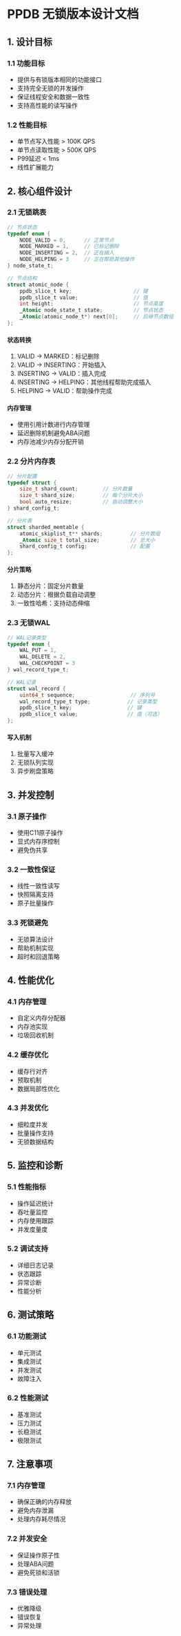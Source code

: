 # PPDB 无锁版本设计文档

## 1. 设计目标

### 1.1 功能目标
- 提供与有锁版本相同的功能接口
- 支持完全无锁的并发操作
- 保证线程安全和数据一致性
- 支持高性能的读写操作

### 1.2 性能目标
- 单节点写入性能 > 100K QPS
- 单节点读取性能 > 500K QPS
- P99延迟 < 1ms
- 线性扩展能力

## 2. 核心组件设计

### 2.1 无锁跳表
```c
// 节点状态
typedef enum {
    NODE_VALID = 0,      // 正常节点
    NODE_MARKED = 1,     // 已标记删除
    NODE_INSERTING = 2,  // 正在插入
    NODE_HELPING = 3     // 正在帮助其他操作
} node_state_t;

// 节点结构
struct atomic_node {
    ppdb_slice_t key;                    // 键
    ppdb_slice_t value;                  // 值
    int height;                          // 节点高度
    _Atomic node_state_t state;          // 节点状态
    _Atomic(atomic_node_t*) next[0];     // 后继节点数组
};
```

#### 状态转换
1. VALID -> MARKED：标记删除
2. VALID -> INSERTING：开始插入
3. INSERTING -> VALID：插入完成
4. INSERTING -> HELPING：其他线程帮助完成插入
5. HELPING -> VALID：帮助操作完成

#### 内存管理
- 使用引用计数进行内存管理
- 延迟删除机制避免ABA问题
- 内存池减少内存分配开销

### 2.2 分片内存表
```c
// 分片配置
typedef struct {
    size_t shard_count;        // 分片数量
    size_t shard_size;         // 每个分片大小
    bool auto_resize;          // 自动调整大小
} shard_config_t;

// 分片表
struct sharded_memtable {
    atomic_skiplist_t** shards;         // 分片数组
    _Atomic size_t total_size;          // 总大小
    shard_config_t config;              // 配置
};
```

#### 分片策略
1. 静态分片：固定分片数量
2. 动态分片：根据负载自动调整
3. 一致性哈希：支持动态伸缩

### 2.3 无锁WAL
```c
// WAL记录类型
typedef enum {
    WAL_PUT = 1,
    WAL_DELETE = 2,
    WAL_CHECKPOINT = 3
} wal_record_type_t;

// WAL记录
struct wal_record {
    uint64_t sequence;                  // 序列号
    wal_record_type_t type;            // 记录类型
    ppdb_slice_t key;                  // 键
    ppdb_slice_t value;                // 值（可选）
};
```

#### 写入机制
1. 批量写入缓冲
2. 无锁队列实现
3. 异步刷盘策略

## 3. 并发控制

### 3.1 原子操作
- 使用C11原子操作
- 显式内存序控制
- 避免伪共享

### 3.2 一致性保证
- 线性一致性读写
- 快照隔离支持
- 原子批量操作

### 3.3 死锁避免
- 无锁算法设计
- 帮助机制实现
- 超时和回退策略

## 4. 性能优化

### 4.1 内存管理
- 自定义内存分配器
- 内存池实现
- 垃圾回收机制

### 4.2 缓存优化
- 缓存行对齐
- 预取机制
- 数据局部性优化

### 4.3 并发优化
- 细粒度并发
- 批量操作支持
- 无锁数据结构

## 5. 监控和诊断

### 5.1 性能指标
- 操作延迟统计
- 吞吐量监控
- 内存使用跟踪
- 并发度量度

### 5.2 调试支持
- 详细日志记录
- 状态跟踪
- 异常诊断
- 性能分析

## 6. 测试策略

### 6.1 功能测试
- 单元测试
- 集成测试
- 并发测试
- 故障注入

### 6.2 性能测试
- 基准测试
- 压力测试
- 长稳测试
- 极限测试

## 7. 注意事项

### 7.1 内存管理
- 确保正确的内存释放
- 避免内存泄漏
- 处理内存耗尽情况

### 7.2 并发安全
- 保证操作原子性
- 处理ABA问题
- 避免死锁和活锁

### 7.3 错误处理
- 优雅降级
- 错误恢复
- 异常处理 